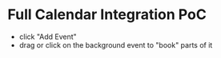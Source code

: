 # Full Calendar Integration PoC

- click "Add Event"
- drag or click on the background event to "book" parts of it